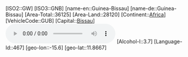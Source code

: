 ﻿---
location: [11.8667,-15.6]
type: Country
tags:
- geo/Country

SpocWebEntityId: 26914
isDeleted: false
confidential: public

---
[ISO2::GW]
[ISO3::GNB]
[name-en::Guinea-Bissau]
[name-de::Guinea-Bissau]
[Area-Total::36125]
[Area-Land::28120]
[Continent::[Africa](geo/Continent/Africa.md)]
[VehicleCode::GUB]
[Capital::[Bissau](geo/Continent/Africa/Guinea-Bissau/Bissau.md)]
![Anthem-Guinea-bissau](xLarge/National-Anthem/Anthem-Guinea-bissau.mp3)
[Alcohol-l::3.7]
[Language-Id::467]
[geo-lon::-15.6]
[geo-lat::11.8667]

